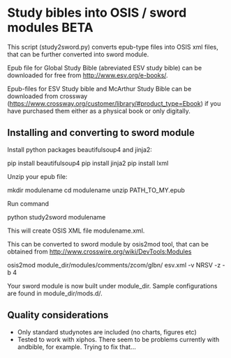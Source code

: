 Study bibles into OSIS / sword modules BETA
===========================================

This script (study2sword.py) converts epub-type files into OSIS xml files, that can be further converted into
sword module.

Epub file for Global Study Bible (abreviated ESV study bible) can be downloaded for free from http://www.esv.org/e-books/.

Epub-files for ESV Study bible and McArthur Study Bible can be downloaded from crossway 
(https://www.crossway.org/customer/library/#product_type=Ebook) if you have purchased them either
as a physical book or only digitally. 

Installing and converting to sword module
-----------------------------------------

Install python packages beautifulsoup4 and jinja2:

pip install beautifulsoup4
pip install jinja2
pip install lxml

Unzip your epub file:

   mkdir modulename
   cd modulename
   unzip PATH_TO_MY.epub

Run command

python study2sword modulename

This will create OSIS XML file modulename.xml.

This can be converted to sword module by osis2mod tool, that can be obtained from
http://www.crosswire.org/wiki/DevTools:Modules

osis2mod module_dir/modules/comments/zcom/glbn/ esv.xml -v NRSV -z -b 4

Your sword module is now built under module_dir. Sample configurations are found in 
module_dir/mods.d/.

Quality considerations
----------------------
 - Only standard studynotes are included (no charts, figures etc)
 - Tested to work with xiphos. There seem to be problems currently with andbible, for example. Trying to fix that...

